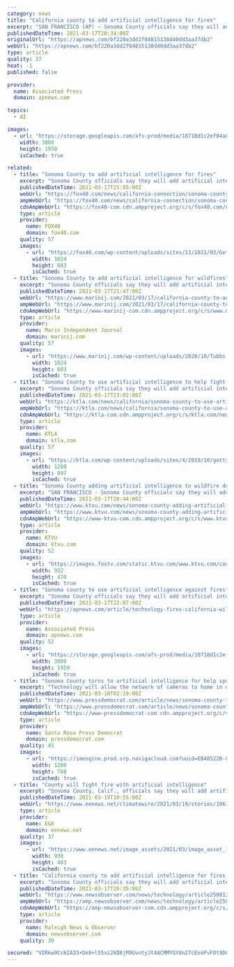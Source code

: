 ```yaml
---
category: news
title: "California county to add artificial intelligence for fires"
excerpt: "SAN FRANCISCO (AP) — Sonoma County officials say they will add artificial intelligence technology to help fight wildfires with a 24-7 monitor to track fire outbreaks. The technology will be added to the county’s network of wildfire detection cameras ..."
publishedDateTime: 2021-03-17T20:34:00Z
originalUrl: "https://apnews.com/bf220a3dd2704815138d40dd3aa37db2"
webUrl: "https://apnews.com/bf220a3dd2704815138d40dd3aa37db2"
type: article
quality: 37
heat: -1
published: false

provider:
  name: Associated Press
  domain: apnews.com

topics:
  - AI

images:
  - url: "https://storage.googleapis.com/afs-prod/media/10718d1c2ef04a87873c930e52387856/3000.jpeg"
    width: 3000
    height: 1959
    isCached: true

related:
  - title: "Sonoma County to add artificial intelligence for fires"
    excerpt: "Sonoma County officials say they will add artificial intelligence technology to help fight wildfires with a 24-7 monitor to track fire outbreaks. The technology will be added"
    publishedDateTime: 2021-03-17T21:55:00Z
    webUrl: "https://fox40.com/news/california-connection/sonoma-county-to-add-artificial-intelligence-for-fires/"
    ampWebUrl: "https://fox40.com/news/california-connection/sonoma-county-to-add-artificial-intelligence-for-fires/amp/"
    cdnAmpWebUrl: "https://fox40-com.cdn.ampproject.org/c/s/fox40.com/news/california-connection/sonoma-county-to-add-artificial-intelligence-for-fires/amp/"
    type: article
    provider:
      name: FOX40
      domain: fox40.com
    quality: 57
    images:
      - url: "https://fox40.com/wp-content/uploads/sites/13/2021/03/GettyImages-1277918953.jpg?w=1280"
        width: 1024
        height: 683
        isCached: true
  - title: "Sonoma County to add artificial intelligence for wildfires"
    excerpt: "Sonoma County officials say they will add artificial intelligence technology to help fight wildfires with a 24-7 monitor to track fire outbreaks. The technology will be added to the county’s network of wildfire detection cameras that monitor California ..."
    publishedDateTime: 2021-03-17T21:47:00Z
    webUrl: "https://www.marinij.com/2021/03/17/california-county-to-add-artificial-intelligence-for-fires/"
    ampWebUrl: "https://www.marinij.com/2021/03/17/california-county-to-add-artificial-intelligence-for-fires/amp/"
    cdnAmpWebUrl: "https://www-marinij-com.cdn.ampproject.org/c/s/www.marinij.com/2021/03/17/california-county-to-add-artificial-intelligence-for-fires/amp/"
    type: article
    provider:
      name: Marin Independent Journal
      domain: marinij.com
    quality: 57
    images:
      - url: "https://www.marinij.com/wp-content/uploads/2020/10/Tubbs-10.jpg?w=1024&h=683"
        width: 1024
        height: 683
        isCached: true
  - title: "Sonoma County to use artificial intelligence to help fight wildfires"
    excerpt: "Sonoma County officials say they will add artificial intelligence technology to help fight wildfires with a 24-7 monitor to track fire outbreaks. The technology will be added to the county’s ..."
    publishedDateTime: 2021-03-17T23:02:00Z
    webUrl: "https://ktla.com/news/california/sonoma-county-to-use-artificial-intelligence-to-help-fight-wildfires/"
    ampWebUrl: "https://ktla.com/news/california/sonoma-county-to-use-artificial-intelligence-to-help-fight-wildfires/amp/"
    cdnAmpWebUrl: "https://ktla-com.cdn.ampproject.org/c/s/ktla.com/news/california/sonoma-county-to-use-artificial-intelligence-to-help-fight-wildfires/amp/"
    type: article
    provider:
      name: KTLA
      domain: ktla.com
    quality: 57
    images:
      - url: "https://ktla.com/wp-content/uploads/sites/4/2019/10/gettyimages-1183890096.jpg?w=1280"
        width: 1280
        height: 897
        isCached: true
  - title: "Sonoma County adding artificial intelligence to wildfire detection camera network"
    excerpt: "SAN FRANCISCO - Sonoma County officials say they will add artificial intelligence technology to help fight wildfires with a 24-7 monitor to track fire outbreaks. The technology will be added to the county's network of wildfire detection cameras that ..."
    publishedDateTime: 2021-03-17T20:44:00Z
    webUrl: "https://www.ktvu.com/news/sonoma-county-adding-artificial-intelligence-to-wildfire-detection-camera-network"
    ampWebUrl: "https://www.ktvu.com/news/sonoma-county-adding-artificial-intelligence-to-wildfire-detection-camera-network.amp"
    cdnAmpWebUrl: "https://www-ktvu-com.cdn.ampproject.org/c/s/www.ktvu.com/news/sonoma-county-adding-artificial-intelligence-to-wildfire-detection-camera-network.amp"
    type: article
    provider:
      name: KTVU
      domain: ktvu.com
    quality: 52
    images:
      - url: "https://images.foxtv.com/static.ktvu.com/www.ktvu.com/content/uploads/2020/11/932/470/Screen-Shot-2020-11-14-at-3.52.18-PM.jpg?ve=1&tl=1"
        width: 932
        height: 470
        isCached: true
  - title: "Sonoma county to use artificial intelligence against fires"
    excerpt: "Sonoma County officials say they will add artificial intelligence technology to help fight wildfires with a 24-7 monitor to track fire outbreaks. The technology will"
    publishedDateTime: 2021-03-17T22:07:00Z
    webUrl: "https://apnews.com/article/technology-fires-california-wildfires-artificial-intelligence-bf220a3dd2704815138d40dd3aa37db2"
    type: article
    provider:
      name: Associated Press
      domain: apnews.com
    quality: 52
    images:
      - url: "https://storage.googleapis.com/afs-prod/media/10718d1c2ef04a87873c930e52387856/3000.jpeg"
        width: 3000
        height: 1959
        isCached: true
  - title: "Sonoma County turns to artificial intelligence for help spotting wildfires with lookout cameras"
    excerpt: "Technology will allow the network of cameras to home in on suspected wildfires and provide alerts even when no one is watching."
    publishedDateTime: 2021-03-18T02:19:00Z
    webUrl: "https://www.pressdemocrat.com/article/news/sonoma-county-turns-to-artificial-intelligence-for-help-spotting-wildfires/"
    ampWebUrl: "https://www.pressdemocrat.com/article/news/sonoma-county-turns-to-artificial-intelligence-for-help-spotting-wildfires/amp/"
    cdnAmpWebUrl: "https://www-pressdemocrat-com.cdn.ampproject.org/c/s/www.pressdemocrat.com/article/news/sonoma-county-turns-to-artificial-intelligence-for-help-spotting-wildfires/amp/"
    type: article
    provider:
      name: Santa Rosa Press Democrat
      domain: pressdemocrat.com
    quality: 45
    images:
      - url: "https://imengine.prod.srp.navigacloud.com?uuid=EB48522B-809F-4F06-A5D5-66D58E4A0397&type=primary&q=72&width=1200"
        width: 1200
        height: 780
        isCached: true
  - title: "County will fight fire with artificial intelligence"
    excerpt: "Sonoma County, Calif., officials say they will add artificial intelligence technology to help fight wildfires with a 24-7 monitor to track fire outbreaks."
    publishedDateTime: 2021-03-19T10:55:00Z
    webUrl: "https://www.eenews.net/climatewire/2021/03/19/stories/1063727883"
    type: article
    provider:
      name: E&E
      domain: eenews.net
    quality: 37
    images:
      - url: "https://www.eenews.net/image_assets/2021/03/image_asset_112297.jpg"
        width: 938
        height: 483
        isCached: true
  - title: "California county to add artificial intelligence for fires | Raleigh News & Observer"
    excerpt: "Sonoma County officials say they will add artificial intelligence technology to help fight wildfires with a 24-7 monitor to track fire outbreaks."
    publishedDateTime: 2021-03-17T20:35:00Z
    webUrl: "https://www.newsobserver.com/news/technology/article250012519.html"
    ampWebUrl: "https://amp.newsobserver.com/news/technology/article250012519.html"
    cdnAmpWebUrl: "https://amp-newsobserver-com.cdn.ampproject.org/c/s/amp.newsobserver.com/news/technology/article250012519.html"
    type: article
    provider:
      name: Raleigh News & Observer
      domain: newsobserver.com
    quality: 30

secured: "VIRkw9Cc6IA33+De8+l55xi2kD8jM9UvntyJt4ACMMYGY8n27cEooPvF0t9D0gcdkt99qEM9b/LA6xozcWQ7lmrPrNrZSTKGOrjR8JOPbBaibYHJRo1v7sTznrUL6ZU7YqO8MuCHO4odzj/Una1OpHyg0IrLluWyIhSKkgaw2/yL4bAtqAyJP+TgrNm2Mg5RpSD/YjY/DTgRk2ug9ARGRLufXxy0fIxaEtp21kJ7vYeiNzemtMqL0cHhOTXXuusdK/CyJlPZ4RBc1NVU13yyOijdkNrkMJKA6PR/Wwki7Gn6i0k9fCtbr38x586D9877rRBiPe07CAsfz8x9fiIxo9nCtdpKTtmRykt6rm4nrgs=;aGBcYQA0S55Wz2w3TLcsMQ=="
---
```


